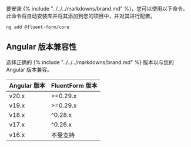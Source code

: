要安装 {% include "../../../markdowns/brand.md" %}，您可以使用以下命令。此命令将自动安装库并将其添加到您的项目中，并对其进行配置。

```bash
ng add @fluent-form/core
```

## Angular 版本兼容性

选择正确的 {% include "../../../markdowns/brand.md" %} 版本以与您的 Angular 版本兼容。

| Angular 版本 | FluentForm 版本 |
| ------------ | --------------- |
| v20.x        | >=0.29.x        |
| v19.x        | >=0.29.x        |
| v18.x        | ^0.28.x         |
| v17.x        | ^0.26.x         |
| v16.x        | 不受支持        |
